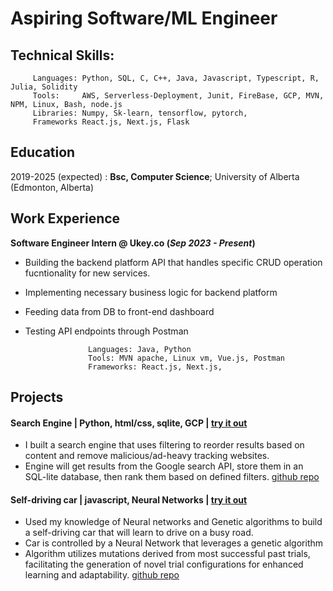 # Aspiring Software/ML Engineer

## Technical Skills:
         Languages: Python, SQL, C, C++, Java, Javascript, Typescript, R, Julia, Solidity
         Tools:     AWS, Serverless-Deployment, Junit, FireBase, GCP, MVN, NPM, Linux, Bash, node.js 
         Libraries: Numpy, Sk-learn, tensorflow, pytorch, 
         Frameworks React.js, Next.js, Flask


## Education


2019-2025 (expected)
:   **Bsc, Computer Science**;  University of Alberta (Edmonton, Alberta)

## Work Experience
**Software Engineer Intern @ Ukey.co (_Sep 2023 - Present_)**
- Building the backend platform API that handles specific CRUD operation fucntionality for new services.
- Implementing necessary business logic for backend platform
- Feeding data from DB to front-end dashboard
- Testing API endpoints through Postman
  
                    Languages: Java, Python
                    Tools: MVN apache, Linux vm, Vue.js, Postman
                    Frameworks: React.js, Next.js,



## Projects

#### Search Engine | Python, html/css, sqlite, GCP | [try it out](https://b5cq7vfzch.execute-api.us-west-2.amazonaws.com/)

- I built a search engine that uses filtering to reorder results based on content and remove malicious/ad-heavy tracking websites.
- Engine will get results from the Google search API, store them in an SQL-lite database, then rank them based on defined filters.
  [github repo](https://github.com/muzammil35/Search-engine)

#### Self-driving car | javascript, Neural Networks | [try it out](https://muzammil35.github.io/Self-driving-car/)

- Used my knowledge of Neural networks and Genetic algorithms to build a self-driving car that will learn to drive on a busy road.
- Car is controlled by a Neural Network that leverages a genetic algorithm
- Algorithm utilizes mutations derived from  most successful past trials, facilitating the generation of novel trial configurations 
  for enhanced learning and adaptability.
  [github repo](https://github.com/muzammil35/Self-driving-car)

  



